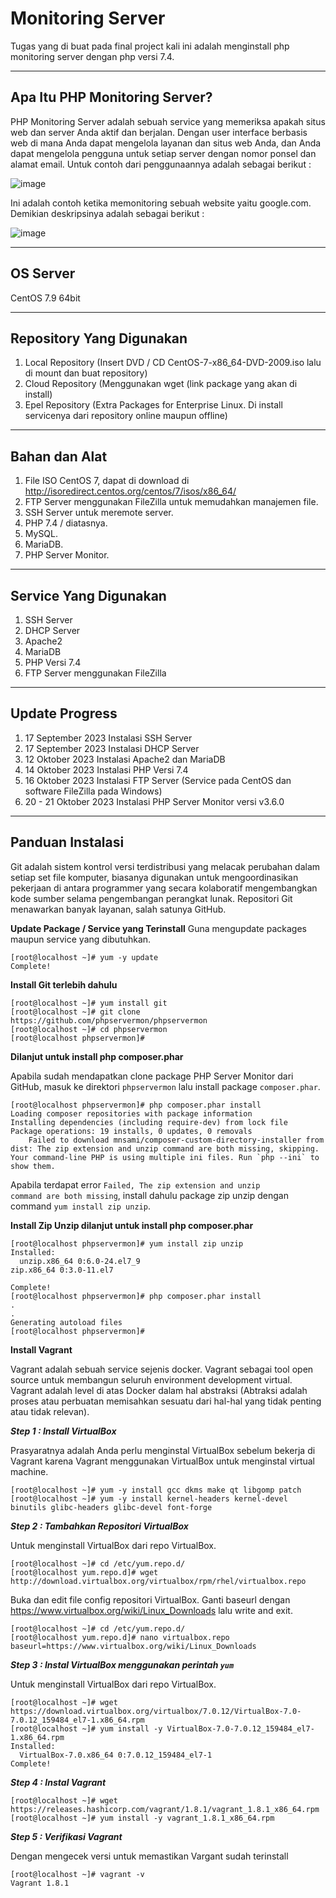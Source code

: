 # Monitoring Server #
Tugas yang di buat pada final project kali ini adalah menginstall php monitoring server dengan php versi 7.4.
***

## Apa Itu PHP Monitoring Server? ##
PHP Monitoring Server adalah sebuah service yang memeriksa apakah situs web dan server Anda aktif dan berjalan. Dengan user interface berbasis web di mana Anda dapat mengelola layanan dan situs web Anda, dan Anda dapat mengelola pengguna untuk setiap server dengan nomor ponsel dan alamat email. Untuk contoh dari penggunaannya adalah sebagai berikut :

![image](https://github.com/alifmf2309/Monitoring-Server-menggunakan-PHP-Monitoring-Server/assets/117895406/def86bde-0e62-4af4-a40e-350384f2590e)

Ini adalah contoh ketika memonitoring sebuah website yaitu google.com. Demikian deskripsinya adalah sebagai berikut :

![image](https://github.com/alifmf2309/Monitoring-Server-menggunakan-PHP-Monitoring-Server/assets/117895406/6a8e9590-b4eb-4c2e-acc7-257b435cca29)
***

## OS Server ##
CentOS 7.9 64bit
***

## Repository Yang Digunakan ##
1. Local Repository (Insert DVD / CD CentOS-7-x86_64-DVD-2009.iso lalu di mount dan buat repository)
2. Cloud Repository (Menggunakan wget (link package yang akan di install)
3. Epel Repository (Extra Packages for Enterprise Linux. Di install servicenya dari repository online maupun offline)
***

## Bahan dan Alat ##
1. File ISO CentOS 7, dapat di download di http://isoredirect.centos.org/centos/7/isos/x86_64/
2. FTP Server menggunakan FileZilla untuk memudahkan manajemen file.
3. SSH Server untuk meremote server.
4. PHP 7.4 / diatasnya.
5. MySQL.
6. MariaDB.
7. PHP Server Monitor.
***

## Service Yang Digunakan ##
1. SSH Server
2. DHCP Server
3. Apache2
4. MariaDB
5. PHP Versi 7.4
6. FTP Server menggunakan FileZilla
***

## Update Progress ##
1. 17 September 2023 Instalasi SSH Server
2. 17 September 2023 Instalasi DHCP Server
3. 12 Oktober 2023  Instalasi Apache2 dan MariaDB
4. 14 Oktober 2023 Instalasi PHP Versi 7.4
5. 16 Oktober 2023 Instalasi FTP Server (Service pada CentOS dan software FileZilla pada Windows)
6. 20 - 21 Oktober 2023 Instalasi PHP Server Monitor versi v3.6.0
***

## Panduan Instalasi ##
Git adalah sistem kontrol versi terdistribusi yang melacak perubahan dalam setiap set file komputer, biasanya digunakan untuk mengoordinasikan pekerjaan di antara programmer yang secara kolaboratif mengembangkan kode sumber selama pengembangan perangkat lunak. Repositori Git menawarkan banyak layanan, salah satunya GitHub.

**Update Package / Service yang Terinstall**
Guna mengupdate packages maupun service yang dibutuhkan.
```
[root@localhost ~]# yum -y update
Complete!
```


**Install Git terlebih dahulu**
```
[root@localhost ~]# yum install git
[root@localhost ~]# git clone https://github.com/phpservermon/phpservermon
[root@localhost ~]# cd phpservermon
[root@localhost phpservermon]#
```


**Dilanjut untuk install php composer.phar**

Apabila sudah mendapatkan clone package PHP Server Monitor dari GitHub, masuk ke direktori <code>phpservermon</code> lalu install package <code>composer.phar</code>.
```
[root@localhost phpservermon]# php composer.phar install
Loading composer repositories with package information
Installing dependencies (including require-dev) from lock file
Package operations: 19 installs, 0 updates, 0 removals
    Failed to download mnsami/composer-custom-directory-installer from dist: The zip extension and unzip command are both missing, skipping.
Your command-line PHP is using multiple ini files. Run `php --ini` to show them.
```


Apabila terdapat error <code>Failed, The zip extension and unzip command are both missing</code>, install dahulu package zip unzip dengan command <code>yum install zip unzip</code>.


**Install Zip Unzip dilanjut untuk install php composer.phar**
```
[root@localhost phpservermon]# yum install zip unzip
Installed:
  unzip.x86_64 0:6.0-24.el7_9                                                    zip.x86_64 0:3.0-11.el7

Complete!
[root@localhost phpservermon]# php composer.phar install
.
.
Generating autoload files
[root@localhost phpservermon]#
```


**Install Vagrant**

Vagrant adalah sebuah service sejenis docker. Vagrant sebagai tool open source untuk membangun seluruh environment development virtual. Vagrant adalah level di atas Docker dalam hal abstraksi (Abtraksi adalah proses atau perbuatan memisahkan sesuatu dari hal-hal yang tidak penting atau tidak relevan).


***Step 1 : Install VirtualBox***

Prasyaratnya adalah Anda perlu menginstal VirtualBox sebelum bekerja di Vagrant karena Vagrant menggunakan VirtualBox untuk menginstal virtual machine.
```
[root@localhost ~]# yum -y install gcc dkms make qt libgomp patch
[root@localhost ~]# yum -y install kernel-headers kernel-devel binutils glibc-headers glibc-devel font-forge
```


***Step 2 : Tambahkan Repositori VirtualBox***

Untuk menginstall VirtualBox dari repo VirtualBox.
```
[root@localhost ~]# cd /etc/yum.repo.d/
[root@localhost yum.repo.d]# wget http://download.virtualbox.org/virtualbox/rpm/rhel/virtualbox.repo
```

Buka dan edit file config repositori VirtualBox. Ganti baseurl dengan https://www.virtualbox.org/wiki/Linux_Downloads lalu write and exit.
```
[root@localhost ~]# cd /etc/yum.repo.d/
[root@localhost yum.repo.d]# nano virtualbox.repo
baseurl=https://www.virtualbox.org/wiki/Linux_Downloads
```


***Step 3 : Instal VirtualBox menggunakan perintah `yum`***

Untuk menginstall VirtualBox dari repo VirtualBox.
```
[root@localhost ~]# wget https://download.virtualbox.org/virtualbox/7.0.12/VirtualBox-7.0-7.0.12_159484_el7-1.x86_64.rpm
[root@localhost ~]# yum install -y VirtualBox-7.0-7.0.12_159484_el7-1.x86_64.rpm
Installed:
  VirtualBox-7.0.x86_64 0:7.0.12_159484_el7-1
Complete!
```

***Step 4 : Instal Vagrant***
```
[root@localhost ~]# wget https://releases.hashicorp.com/vagrant/1.8.1/vagrant_1.8.1_x86_64.rpm
[root@localhost ~]# yum install -y vagrant_1.8.1_x86_64.rpm
```

***Step 5 : Verifikasi Vagrant***

Dengan mengecek versi untuk memastikan Vargant sudah terinstall
```
[root@localhost ~]# vagrant -v
Vagrant 1.8.1
```
